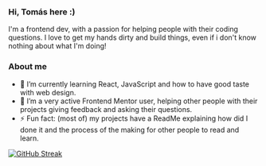 ### Hi, Tomás here :)
I'm a frontend dev, with a passion for helping people with their coding questions.
I love to get my hands dirty and build things, even if i don't know nothing about what I'm doing!

### About me

- 🌱 I’m currently learning React, JavaScript and how to have good taste with web design.
- 👯 I’m a very active Frontend Mentor user, helping other people with their projects giving feedback and asking their questions.
- ⚡ Fun fact: (most of) my projects have a ReadMe explaining how did I done it and the process of the making for other people to read and learn.

<a href="https://git.io/streak-stats"><img src="https://github-readme-streak-stats.herokuapp.com?user=TomasPereira-Dev&theme=dark" alt="GitHub Streak" /></a>
